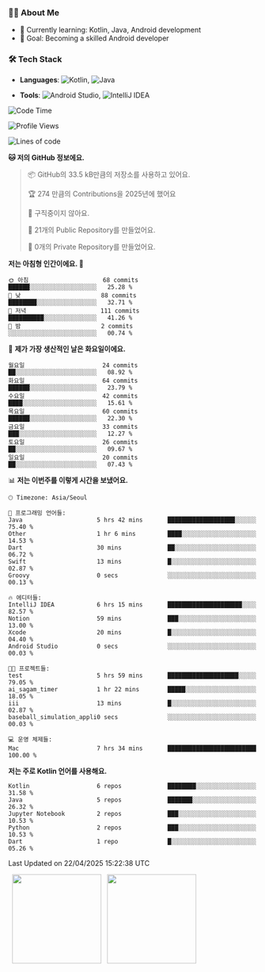 ### 👨‍💻 About Me
- 🌱 Currently learning: Kotlin, Java, Android development
- 🎯 Goal: Becoming a skilled Android developer

### 🛠 Tech Stack
- **Languages**: ![Kotlin](https://img.shields.io/badge/Kotlin-0095D5?style=flat-square&logo=kotlin&logoColor=white), 
![Java](https://img.shields.io/badge/Java-007396?style=flat-square&logo=coffeescript&logoColor=white)

- **Tools**:
![Android Studio](https://img.shields.io/badge/Android%20Studio-3DDC84?style=flat-square&logo=android-studio&logoColor=white), 
![IntelliJ IDEA](https://img.shields.io/badge/IntelliJ%20IDEA-000000?style=flat-square&logo=intellij-idea&logoColor=white)

<!--START_SECTION:waka-->
![Code Time](http://img.shields.io/badge/Code%20Time-108%20hrs%2051%20mins-blue)

![Profile Views](http://img.shields.io/badge/Profile%20Views-0-blue)

![Lines of code](https://img.shields.io/badge/%EC%A0%80%EB%8A%94%20%EC%97%AC%ED%83%9C%EA%B9%8C%EC%A7%80%20-221.7%20thousand%20%EC%A4%84%EC%9D%98%20%EC%BD%94%EB%93%9C%EB%A5%BC%20%EC%9E%91%EC%84%B1%ED%96%88%EC%96%B4%EC%9A%94.-blue)

**🐱 저의 GitHub 정보에요.** 

> 📦 GitHub의 33.5 kB만큼의 저장소를 사용하고 있어요. 
 > 
> 🏆 274 만큼의 Contributions을 2025년에 했어요
 > 
> 🚫 구직중이지 않아요.
 > 
> 📜 21개의 Public Repository를 만들었어요. 
 > 
> 🔑 0개의 Private Repository를 만들었어요. 
 > 
**저는 아침형 인간이에요. 🐤** 

```text
🌞 아침                     68 commits          ██████░░░░░░░░░░░░░░░░░░░   25.28 % 
🌆 낮　                     88 commits          ████████░░░░░░░░░░░░░░░░░   32.71 % 
🌃 저녁                     111 commits         ██████████░░░░░░░░░░░░░░░   41.26 % 
🌙 밤　                     2 commits           ░░░░░░░░░░░░░░░░░░░░░░░░░   00.74 % 
```
📅 **제가 가장 생산적인 날은 화요일이에요.** 

```text
월요일                      24 commits          ██░░░░░░░░░░░░░░░░░░░░░░░   08.92 % 
화요일                      64 commits          ██████░░░░░░░░░░░░░░░░░░░   23.79 % 
수요일                      42 commits          ████░░░░░░░░░░░░░░░░░░░░░   15.61 % 
목요일                      60 commits          ██████░░░░░░░░░░░░░░░░░░░   22.30 % 
금요일                      33 commits          ███░░░░░░░░░░░░░░░░░░░░░░   12.27 % 
토요일                      26 commits          ██░░░░░░░░░░░░░░░░░░░░░░░   09.67 % 
일요일                      20 commits          ██░░░░░░░░░░░░░░░░░░░░░░░   07.43 % 
```


📊 **저는 이번주를 이렇게 시간을 보냈어요.** 

```text
🕑︎ Timezone: Asia/Seoul

💬 프로그래밍 언어들: 
Java                     5 hrs 42 mins       ███████████████████░░░░░░   75.40 % 
Other                    1 hr 6 mins         ████░░░░░░░░░░░░░░░░░░░░░   14.53 % 
Dart                     30 mins             ██░░░░░░░░░░░░░░░░░░░░░░░   06.72 % 
Swift                    13 mins             █░░░░░░░░░░░░░░░░░░░░░░░░   02.87 % 
Groovy                   0 secs              ░░░░░░░░░░░░░░░░░░░░░░░░░   00.13 % 

🔥 에디터들: 
IntelliJ IDEA            6 hrs 15 mins       █████████████████████░░░░   82.57 % 
Notion                   59 mins             ███░░░░░░░░░░░░░░░░░░░░░░   13.00 % 
Xcode                    20 mins             █░░░░░░░░░░░░░░░░░░░░░░░░   04.40 % 
Android Studio           0 secs              ░░░░░░░░░░░░░░░░░░░░░░░░░   00.03 % 

🐱‍💻 프로젝트들: 
test                     5 hrs 59 mins       ████████████████████░░░░░   79.05 % 
ai_sagam_timer           1 hr 22 mins        █████░░░░░░░░░░░░░░░░░░░░   18.05 % 
iii                      13 mins             █░░░░░░░░░░░░░░░░░░░░░░░░   02.87 % 
baseball_simulation_appli0 secs              ░░░░░░░░░░░░░░░░░░░░░░░░░   00.03 % 

💻 운영 체제들: 
Mac                      7 hrs 34 mins       █████████████████████████   100.00 % 
```

**저는 주로 Kotlin 언어를 사용해요.** 

```text
Kotlin                   6 repos             ████████░░░░░░░░░░░░░░░░░   31.58 % 
Java                     5 repos             ███████░░░░░░░░░░░░░░░░░░   26.32 % 
Jupyter Notebook         2 repos             ███░░░░░░░░░░░░░░░░░░░░░░   10.53 % 
Python                   2 repos             ███░░░░░░░░░░░░░░░░░░░░░░   10.53 % 
Dart                     1 repo              █░░░░░░░░░░░░░░░░░░░░░░░░   05.26 % 
```




 Last Updated on 22/04/2025 15:22:38 UTC
<!--END_SECTION:waka-->

<p>
  <img height="180em" src="https://github-readme-stats.vercel.app/api?username=JongHyun070105&show_icons=true&include_all_commits=true&bg_color=0d1117&title_color=ffffff&text_color=c9d1d9&icon_color=79ff97">
  <img height="180em" src="https://github-readme-stats.vercel.app/api/top-langs/?username=JongHyun070105&layout=compact&langs_count=4&bg_color=0d1117&title_color=ffffff&text_color=c9d1d9&hide=php,jupyter%20notebook&hide_repo=EcoStep,mimir,git-session">
</p>
